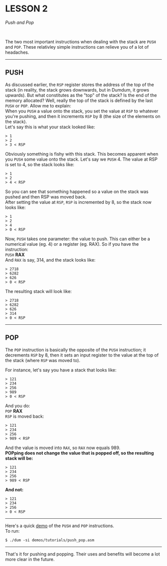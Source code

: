 # **LESSON 2**  
*Push and Pop*

<br>

The two most important instructions when dealing with the stack are `PUSH` and `POP`. These relativley simple instructions can relieve you of a lot of headaches.

*** 

## **PUSH** 

As discussed earlier, the `RSP` register stores the address of the top of the stack (in reality, the stack grows downwards, but in Dumdum, it grows upwards). But what constitutes as the "top" of the stack? Is the end of the memory allocated? Well, really the top of the stack is defined by the last `PUSH` or `POP`. Allow me to explain:  
When you `PUSH` a value onto the stack, you set the value at `RSP` to whatever you're pushing, and then it increments `RSP` by 8 (the size of the elements on the stack).  
Let's say this is what your stack looked like:

```
> 1  
> 2
> 3 < RSP
```

Obviously something is fishy with this stack. This becomes apparent when you `PUSH` some value onto the stack. Let's say we `PUSH` 4. The value at RSP is set to 4, so the stack looks like:

```
> 1  
> 2
> 4 < RSP
```

So you can see that something happened so a value on the stack was pushed and then RSP was moved back.  
After setting the value at `RSP`, `RSP` is incremented by 8, so the stack now looks like:

```
> 1  
> 2
> 4
> 0 < RSP
```

Now, `PUSH` takes one parameter: the value to push. This can either be a numerical value (eg. 4) or a register (eg. RAX). So if you have the instruction:  
`PUSH` **RAX**  
And `RAX` is say, 314, and the stack looks like:

```
> 2718
> 6282
> 626
> 0 < RSP
```

The resulting stack will look like:

```
> 2718
> 6282
> 626
> 314
> 0 < RSP
```

***

## **POP**

The `POP` instruction is basically the opposite of the `PUSH` instruction; it decrements `RSP` by 8, then it sets an input register to the value at the top of the stack (where `RSP` was moved to).

For instance, let's say you have a stack that looks like:

```
> 121
> 234
> 256
> 989
> 0 < RSP
```

And you do:  
`POP` **RAX**  
`RSP` is moved back:

```
> 121
> 234
> 256
> 989 < RSP
```

And the value is moved into `RAX`, so `RAX` now equals 989.  
**POPping does not change the value that is popped off, so the resulting stack will be:**
```
> 121
> 234
> 256
> 989 < RSP
```

**And not:**

```
> 121
> 234
> 256
> 0 < RSP
```

***

Here's a quick [demo](../../demos/tutorials/push_pop.asm) of the `PUSH` and `POP` instructions.  
To run:  
```
$ ./dum -si demos/tutorials/push_pop.asm
```

***

That's it for pushing and popping. Their uses and benefits will become a lot more clear in the future.